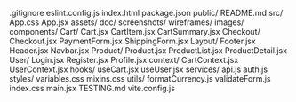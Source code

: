 .gitignore
eslint.config.js
index.html
package.json
public/
README.md
src/
    App.css
    App.jsx
    assets/
        doc/
            screenshots/
            wireframes/
        images/
    components/
        Cart/
            Cart.jsx
            CartItem.jsx
            CartSummary.jsx
        Checkout/
            Checkout.jsx
            PaymentForm.jsx
            ShippingForm.jsx
        Layout/
            Footer.jsx
            Header.jsx
            Navbar.jsx
        Product/
            Product.jsx
            ProductList.jsx
            ProductDetail.jsx
        User/
            Login.jsx
            Register.jsx
            Profile.jsx
    context/
        CartContext.jsx
        UserContext.jsx
    hooks/
        useCart.jsx
        useUser.jsx
    services/
        api.js
        auth.js
    styles/
        variables.css
        mixins.css
    utils/
        formatCurrency.js
        validateForm.js
    index.css
    main.jsx
TESTING.md
vite.config.js